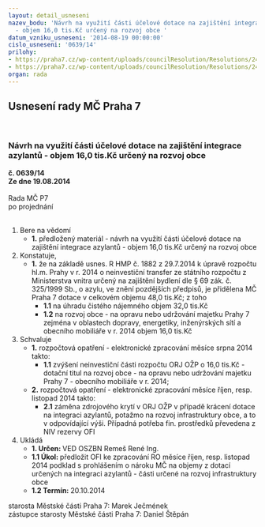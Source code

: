 ```yaml
---
layout: detail_usneseni
nazev_bodu: 'Návrh na využití části účelové dotace na zajištění integrace azylantů
  - objem 16,0 tis.Kč určený na rozvoj obce '
datum_vzniku_usneseni: '2014-08-19 00:00:00'
cislo_usneseni: '0639/14'
prilohy:
- https://praha7.cz/wp-content/uploads/councilResolution/Resolutions/24742/38-14-p1_naraazylantiii_p%c5%99%c3%adpis.doc
- https://praha7.cz/wp-content/uploads/councilResolution/Resolutions/24742/38-14-p2.pdf
organ: rada
---
```

<div id="ucUsn_pList" class="usn">
	<span><h2>Usnesení rady MČ Praha 7 </h2>
<br></span><div class="standBody">
<span><h3>Návrh na využití části účelové dotace na zajištění integrace azylantů - objem 16,0 tis.Kč určený na rozvoj obce </h3></span><div class="center">
		<strong>č. 0639/14</strong><br>
	</div>
<div class="center">
		<strong>Ze dne 19.08.2014</strong><br><br>
	</div>Rada MČ P7<br> po projednání<br><br><ol>
<li>Bere na vědomí<ul><li>
<strong>1.</strong> předložený materiál - návrh na využití části účelové dotace na zajištění integrace azylantů - objem 16,0 tis.Kč určený na rozvoj obce </li></ul>
</li>
<li>Konstatuje,<ul><li>
<strong>1.</strong> že na základě usnes. R HMP č. 1882 z 29.7.2014 k úpravě rozpočtu hl.m. Prahy v r. 2014 o neinvestiční transfer ze státního rozpočtu z Ministerstva vnitra určený na zajištění bydlení dle § 69 zák. č. 325/1999 Sb., o azylu, ve znění pozdějších předpisů, je přidělena MČ Praha 7 dotace v celkovém objemu 48,0 tis.Kč; z toho <ul>
<li>
<strong>1.1</strong> na úhradu čistého nájemného objem 32,0 tis.Kč</li>
<li>
<strong>1.2</strong> na rozvoj obce - na opravu nebo udržování majetku Prahy 7 zejména v oblastech dopravy, energetiky, inženýrských sítí a obecního mobiliáře v r. 2014 objem 16,0 tis.Kč </li>
</ul>
</li></ul>
</li>
<li>Schvaluje<ul>
<li>
<strong>1.</strong> rozpočtová opatření - elektronické zpracování měsíce srpna 2014 takto:<ul><li>
<strong>1.1</strong> zvýšení neinvestiční části rozpočtu  ORJ OŽP o 16,0 tis.Kč - dotační titul na rozvoj obce - na opravu nebo udržování majetku Prahy 7 - obecního mobiliáře v r. 2014; </li></ul>
</li>
<li>
<strong>2.</strong> rozpočtová opatření - elektronické zpracování měsíce říjen, resp. listopad 2014 takto:<ul><li>
<strong>2.1</strong> záměna zdrojového krytí v ORJ OŽP v případě krácení dotace na integraci azylantů, potažmo na rozvoj infrastruktury obce, a to  v odpovídající výši. Případná potřeba fin. prostředků  převedena  z NIV rezervy OFI   </li></ul>
</li>
</ul>
</li>
<li>Ukládá<ul>
<li>
<strong>1. Určen: </strong>VED OSZBN Remeš René Ing.</li>
<li>
<strong>1.1 Úkol: </strong>předložit OFI ke zpracování RO měsíce říjen, resp. listopad 2014 podklad s prohlášením o nároku MČ na objemy z dotací určených na integraci azylantů - části určené na rozvoj infrastruktury obce</li>
<li>
<strong>1.2 Termín: </strong>20.10.2014</li>
</ul>
</li>
</ol>starosta Městské části Praha 7: Marek Ječmének<br>zástupce starosty Městské části Praha 7: Daniel Štěpán 
</div>
</div>